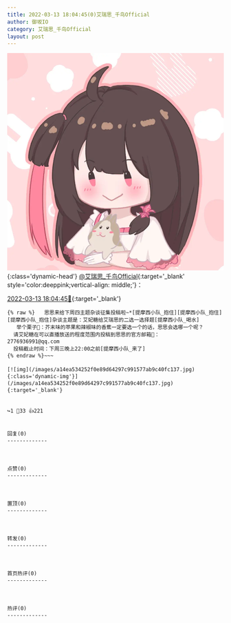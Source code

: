 ```yaml
---
title: 2022-03-13 18:04:45(0)艾瑞思_千鸟Official
author: 御坂IO
category: 艾瑞思_千鸟Official
layout: post
---
```


![img](/images/7e08840c56f251de28bdf766b647bd5fe9a5d50a.jpg){:class='dynamic-head'}
[@艾瑞思_千鸟Official](https://space.bilibili.com/1090010845/dynamic){:target='_blank' style='color:deeppink;vertical-align: middle;'}：

[2022-03-13 18:04:45🔗](https://t.bilibili.com/637061697245282309){:target='_blank'}

~~~
{% raw %}   思思来给下周四主题杂谈征集投稿啦~*[提摩西小队_抱住][提摩西小队_抱住][提摩西小队_抱住]杂谈主题是：艾妃糖给艾瑞思的二选一选择题[提摩西小队_喝水]
   举个栗子🌰：芥末味的苹果和辣椒味的香蕉一定要选一个的话，思思会选哪一个呢？
  请艾妃糖在可以直播放送的程度范围内投稿到思思的官方邮箱📮：
2776936991@qq.com ​
  投稿截止时间：下周三晚上22:00之前[提摩西小队_来了]
{% endraw %}~~~

[![img](/images/a14ea534252f0e89d64297c991577ab9c40fc137.jpg){:class='dynamic-img'}](/images/a14ea534252f0e89d64297c991577ab9c40fc137.jpg){:target='_blank'}


↪️1 💬33 👍221


回复(0)
-------------



点赞(0)
-------------



置顶(0)
-------------



转发(0)
-------------



首页热评(0)
-------------



热评(0)
-------------



